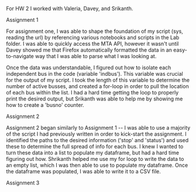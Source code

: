 For HW 2 I worked with Valeria, Davey, and Srikanth. 

Assignment 1 

For assignment one, I was able to shape the foundation of my script (sys, reading the url) by referencing various notebooks and scripts in the Lab folder. I was able to quickly access the MTA API, however it wasn't until Davey showed me that Firefox automatically formatted the data in an easy-to-navigate way that I was able to parse what I was looking at. 

Once the data was understandable, I figured out how to isolate each independent bus in the code (variable 'indbus'). This variable was crucial for the output of my script. I took the length of this variable to determine the number of active busses, and created a for-loop in order to pull the location of each bus within the list. I had a hard time getting the loop to properly print the desired output, but Srikanth was able to help me by showing me how to create a 'busno' counter. 

Assignment 2

Assignment 2 began similarly to Assignment 1 -- I was able to use a majority of the script I had previously written in order to kick-start the assignment. I identified the paths to the desired information ('stop' and 'status') and used these to determine the full spread of info for each bus. I knew I wanted to turn these data into a list to populate my dataframe, but had a hard time figuring out how.  Shrikanth helped me use my for loop to write the data to an empty list, which I was then able to use to populate my dataframe. Once the dataframe was populated, I was able to write it to a CSV file.

Assignment 3